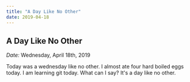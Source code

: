 ```yaml
---
title: "A Day Like No Other"
date: 2019-04-18
---
```


## A Day Like No Other

*Date:* Wednesday, April 18th, 2019

Today was a wednesday like no other. I almost ate four hard boiled eggs today. I am learning git today. What can I say? It's a day like no other. 
